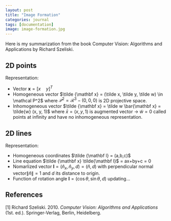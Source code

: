 ```yaml
---
layout: post
title: "Image Formation"
categories: journal
tags: [documentation]
image: image-formation.jpg
---
```

Here is my summarization from the book Computer Vision: Algorithms and Applications by Richard Szeliski.
## 2D points
Representation:
* Vector $\mathbf x=[x\quad y]^T$  
* Homogeneous vector  $\tilde {\mathbf x} = (\tilde x, \tilde y, \tilde w) \in \mathcal P^2$  where $\mathcal P^2 = \mathcal R^3 - (0,0,0)$ is 2D projective space.  
* Inhomogeneous vector $\tilde {\mathbf x} = \tilde w \bar{\mathbf x} = \tilde{w} (x, y, 1)$  where $\bar x = (x,y,1)$ is augmented vector -> $\tilde w = 0$ called points at infinity and have no inhomogeneous representation.  

## 2D lines
Representation:
* Homogeneous coordinates $\tilde {\mathbf l} = (a,b,c)$
* Line equation $\tilde {\mathbf x} \tilde{\mathbf l}$ = ax+by+c = 0
* Nomarlized vector $\mathbf l = (\hat n_x,\hat n_y,d)=(\hat n,d)$ with perpendicular normal vector$\lVert\hat n\rVert=1$ and $d$ its distance to origin.
* Function of rotation angle $\mathbf l=(\cos\theta,\sin\theta,d)$
updating...

## References
[1] Richard Szeliski. 2010. <i>Computer Vision: Algorithms and Applications</i> (1st. ed.). Springer-Verlag, Berlin, Heidelberg.



<!--stackedit_data:
eyJoaXN0b3J5IjpbNzgxNDUyMzcxLC02MzY2NTk4LDk1NDY4OT
kxNCwtNjg5OTc3OTkyLDI2OTA1MjAyOCwyNzU1MDc1NjMsLTYy
NDEyMDk2Nyw0MTQ1NjI0NDksMTAzNDc3MjI4LC0yMTI5MzI4MT
ExLDE3MDUxODksLTIwNDM2MzE1NDcsMTIyNzA0NDgwOSwxNTE1
NzA5NDQ3LDY5NzM0ODAwMywtMTMyNzczNDk5OSwtMTY2MDkyNz
kzNywtMTk4MTI3ODAxMCwtNTE5NTU5NjY2LDIwNjEyNjIzNTBd
fQ==
-->